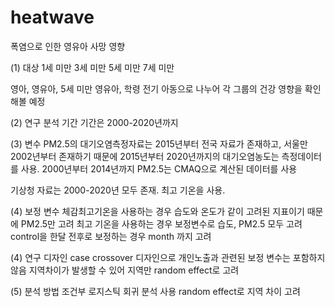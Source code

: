 # heatwave
폭염으로 인한 영유아 사망 영향

(1) 대상
1세 미만
3세 미만
5세 미만
7세 미만

영아, 영유아, 5세 미만 영유아, 학령 전기 아동으로 나누어 각 그룹의 건강 영향을 확인해볼 예정

(2) 연구 분석 기간
기간은 2000-2020년까지

(3) 변수
PM2.5의 대기오염측정자료는 2015년부터 전국 자료가 존재하고, 
서울만 2002년부터 존재하기 때문에 2015년부터 2020년까지의 대기오염농도는 측정데이터를 사용.
2000년부터 2014년까지 PM2.5는 CMAQ으로 계산된 데이터를 사용

기상청 자료는 2000-2020년 모두 존재. 최고 기온을 사용.

(4) 보정 변수
체감최고기온을 사용하는 경우 습도와 온도가 같이 고려된 지표이기 때문에 PM2.5만 고려
최고 기온을 사용하는 경우 보정변수로 습도, PM2.5 모두 고려
control을 한달 전후로 보정하는 경우 month 까지 고려

(4) 연구 디자인 
case crossover 디자인으로 개인노출과 관련된 보정 변수는 포함하지 않음
지역차이가 발생할 수 있어 지역만 random effect로 고려

(5) 분석 방법
조건부 로지스틱 회귀 분석 사용
random effect로 지역 차이 고려

